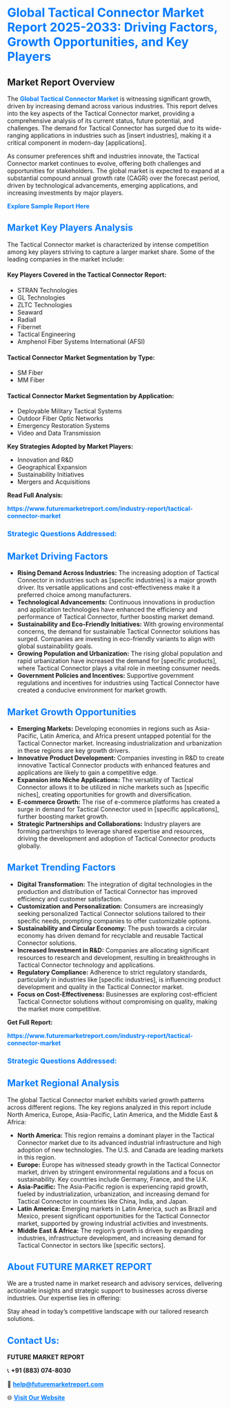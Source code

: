 <h1 style="color: #007BFF;">Global Tactical Connector Market Report 2025-2033: Driving Factors, Growth Opportunities, and Key Players</h1>

<section id="overview">
<h2>Market Report Overview</h2>
<p>The <a href="https://www.futuremarketreport.com/industry-report/tactical-connector-market" style="color: #007BFF; text-decoration: none;"><strong>Global Tactical Connector Market</strong></a> is witnessing significant growth, driven by increasing demand across various industries. This report delves into the key aspects of the Tactical Connector market, providing a comprehensive analysis of its current status, future potential, and challenges. The demand for Tactical Connector has surged due to its wide-ranging applications in industries such as [insert industries], making it a critical component in modern-day [applications].</p>
<p>As consumer preferences shift and industries innovate, the Tactical Connector market continues to evolve, offering both challenges and opportunities for stakeholders. The global market is expected to expand at a substantial compound annual growth rate (CAGR) over the forecast period, driven by technological advancements, emerging applications, and increasing investments by major players.</p>
</section>

<section id="overview">
<p><a href="https://www.futuremarketreport.com/request-sample/reportId=115459" style="color: #007BFF; text-decoration: none;"><strong>Explore Sample Report Here</strong></a></p>
</section>

<section id="key-players">
<h2 style="color: #007BFF;">Market Key Players Analysis</h2>
<p>The Tactical Connector market is characterized by intense competition among key players striving to capture a larger market share. Some of the leading companies in the market include:</p>
<h4>Key Players Covered in the Tactical Connector Report:</h4>
<ul><li>STRAN Technologies</li><li>GL Technologies</li><li>ZLTC Technologies</li><li>Seaward</li><li>Radiall</li><li>Fibernet</li><li>Tactical Engineering</li><li>Amphenol Fiber Systems International (AFSI)</li></ul>
<h4>Tactical Connector Market Segmentation by Type:</h4>
<ul><li>SM Fiber</li><li>MM Fiber</li></ul>

<h4>Tactical Connector Market Segmentation by Application:</h4>
<ul><li>Deployable Military Tactical Systems</li><li>Outdoor Fiber Optic Networks</li><li>Emergency Restoration Systems</li><li>Video and Data Transmission</li></ul>
<p><strong>Key Strategies Adopted by Market Players:</strong></p>
<ul>
<li>Innovation and R&D</li>
<li>Geographical Expansion</li>
<li>Sustainability Initiatives</li>
<li>Mergers and Acquisitions</li>
</ul>
</section>

<section>
<p><strong>Read Full Analysis: </strong></p><a href="https://www.futuremarketreport.com/industry-report/tactical-connector-market" style="color: #007BFF; text-decoration: none;"><strong>https://www.futuremarketreport.com/industry-report/tactical-connector-market</strong></a>
<h3 style="color: #007BFF;">Strategic Questions Addressed:</h3>
</section>

<section id="driving-factors">
<h2 style="color: #007BFF;">Market Driving Factors</h2>
<ul>
<li><strong>Rising Demand Across Industries:</strong> The increasing adoption of Tactical Connector in industries such as [specific industries] is a major growth driver. Its versatile applications and cost-effectiveness make it a preferred choice among manufacturers.</li>
<li><strong>Technological Advancements:</strong> Continuous innovations in production and application technologies have enhanced the efficiency and performance of Tactical Connector, further boosting market demand.</li>
<li><strong>Sustainability and Eco-Friendly Initiatives:</strong> With growing environmental concerns, the demand for sustainable Tactical Connector solutions has surged. Companies are investing in eco-friendly variants to align with global sustainability goals.</li>
<li><strong>Growing Population and Urbanization:</strong> The rising global population and rapid urbanization have increased the demand for [specific products], where Tactical Connector plays a vital role in meeting consumer needs.</li>
<li><strong>Government Policies and Incentives:</strong> Supportive government regulations and incentives for industries using Tactical Connector have created a conducive environment for market growth.</li>
</ul>
</section>

<section id="growth-opportunities">
<h2 style="color: #007BFF;">Market Growth Opportunities</h2>
<ul>
<li><strong>Emerging Markets:</strong> Developing economies in regions such as Asia-Pacific, Latin America, and Africa present untapped potential for the Tactical Connector market. Increasing industrialization and urbanization in these regions are key growth drivers.</li>
<li><strong>Innovative Product Development:</strong> Companies investing in R&D to create innovative Tactical Connector products with enhanced features and applications are likely to gain a competitive edge.</li>
<li><strong>Expansion into Niche Applications:</strong> The versatility of Tactical Connector allows it to be utilized in niche markets such as [specific niches], creating opportunities for growth and diversification.</li>
<li><strong>E-commerce Growth:</strong> The rise of e-commerce platforms has created a surge in demand for Tactical Connector used in [specific applications], further boosting market growth.</li>
<li><strong>Strategic Partnerships and Collaborations:</strong> Industry players are forming partnerships to leverage shared expertise and resources, driving the development and adoption of Tactical Connector products globally.</li>
</ul>
</section>

<section id="trending-factors">
<h2 style="color: #007BFF;">Market Trending Factors</h2>
<ul>
<li><strong>Digital Transformation:</strong> The integration of digital technologies in the production and distribution of Tactical Connector has improved efficiency and customer satisfaction.</li>
<li><strong>Customization and Personalization:</strong> Consumers are increasingly seeking personalized Tactical Connector solutions tailored to their specific needs, prompting companies to offer customizable options.</li>
<li><strong>Sustainability and Circular Economy:</strong> The push towards a circular economy has driven demand for recyclable and reusable Tactical Connector solutions.</li>
<li><strong>Increased Investment in R&D:</strong> Companies are allocating significant resources to research and development, resulting in breakthroughs in Tactical Connector technology and applications.</li>
<li><strong>Regulatory Compliance:</strong> Adherence to strict regulatory standards, particularly in industries like [specific industries], is influencing product development and quality in the Tactical Connector market.</li>
<li><strong>Focus on Cost-Effectiveness:</strong> Businesses are exploring cost-efficient Tactical Connector solutions without compromising on quality, making the market more competitive.</li>
</ul>
</section>

<section>
<p><strong>Get Full Report: </strong></p><a href="https://www.futuremarketreport.com/industry-report/tactical-connector-market" style="color: #007BFF; text-decoration: none;"><strong>https://www.futuremarketreport.com/industry-report/tactical-connector-market</strong></a>
<h3 style="color: #007BFF;">Strategic Questions Addressed:</h3>
</section>


<section id="regional-analysis">
<h2 style="color: #007BFF;">Market Regional Analysis</h2>
<p>The global Tactical Connector market exhibits varied growth patterns across different regions. The key regions analyzed in this report include North America, Europe, Asia-Pacific, Latin America, and the Middle East & Africa:</p>
<ul>
<li><strong>North America:</strong> This region remains a dominant player in the Tactical Connector market due to its advanced industrial infrastructure and high adoption of new technologies. The U.S. and Canada are leading markets in this region.</li>
<li><strong>Europe:</strong> Europe has witnessed steady growth in the Tactical Connector market, driven by stringent environmental regulations and a focus on sustainability. Key countries include Germany, France, and the U.K.</li>
<li><strong>Asia-Pacific:</strong> The Asia-Pacific region is experiencing rapid growth, fueled by industrialization, urbanization, and increasing demand for Tactical Connector in countries like China, India, and Japan.</li>
<li><strong>Latin America:</strong> Emerging markets in Latin America, such as Brazil and Mexico, present significant opportunities for the Tactical Connector market, supported by growing industrial activities and investments.</li>
<li><strong>Middle East & Africa:</strong> The region’s growth is driven by expanding industries, infrastructure development, and increasing demand for Tactical Connector in sectors like [specific sectors].</li>
</ul>
</section>

<footer>
<h2 style="color: #007BFF;">About FUTURE MARKET REPORT</h2>
<p>We are a trusted name in market research and advisory services, delivering actionable insights and strategic support to businesses across diverse industries. Our expertise lies in offering:</p>

<p>Stay ahead in today’s competitive landscape with our tailored research solutions.</p>

<h2 style="color: #007BFF;">Contact Us:</h2>
<p><strong>FUTURE MARKET REPORT</strong></p>
<p>📞 <strong>+91 (883) 074-8030</strong></p>
<p>📧 <strong><a href="mailto:help@futuremarketreport.com" style="color: #007BFF;">help@futuremarketreport.com</a></strong></p>
<p>🌐 <strong><a href="https://www.futuremarketreport.com/" style="color: #007BFF;">Visit Our Website</a></strong></p>
</footer>